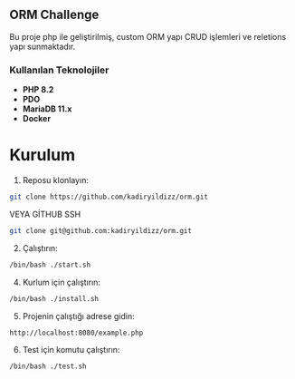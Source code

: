 ##  ORM Challenge
Bu proje php ile geliştirilmiş, custom ORM yapı CRUD işlemleri ve reletions yapı sunmaktadır.


### Kullanılan Teknolojiler
- **PHP 8.2**
- **PDO**
- **MariaDB 11.x**
- **Docker**

# Kurulum
1. Reposu klonlayın:
```bash
git clone https://github.com/kadiryildizz/orm.git
```
VEYA GİTHUB SSH
```bash
git clone git@github.com:kadiryildizz/orm.git
```

2. Çalıştırın:

```bash
/bin/bash ./start.sh
```

4. Kurlum için çalıştırın:

```bash
/bin/bash ./install.sh
```

5. Projenin çalıştığı adrese gidin:
```
http://localhost:8080/example.php
```

6. Test için komutu çalıştırın:

```bash
/bin/bash ./test.sh
```

```